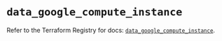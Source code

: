 # `data_google_compute_instance`

Refer to the Terraform Registry for docs: [`data_google_compute_instance`](https://registry.terraform.io/providers/hashicorp/google/6.38.0/docs/data-sources/compute_instance).
